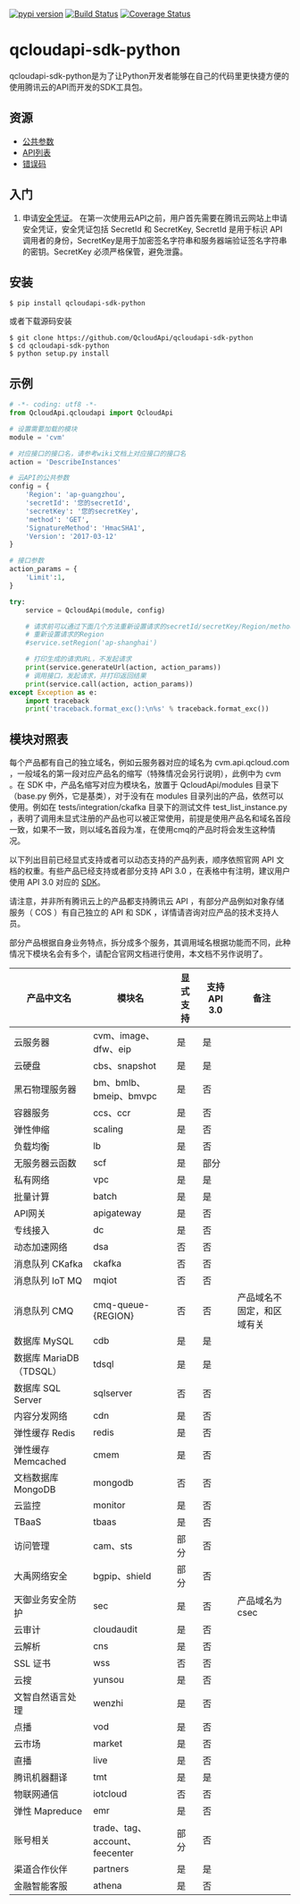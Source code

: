 [![pypi version](https://img.shields.io/pypi/v/qcloudapi-sdk-python.svg)](https://pypi.python.org/pypi/qcloudapi-sdk-python)
[![Build Status](https://travis-ci.org/QcloudApi/qcloudapi-sdk-python.svg?branch=master)](https://travis-ci.org/QcloudApi/qcloudapi-sdk-python)
[![Coverage Status](https://coveralls.io/repos/github/QcloudApi/qcloudapi-sdk-python/badge.svg?branch=master)](https://coveralls.io/github/QcloudApi/qcloudapi-sdk-python)

# qcloudapi-sdk-python

qcloudapi-sdk-python是为了让Python开发者能够在自己的代码里更快捷方便的使用腾讯云的API而开发的SDK工具包。

## 资源

* [公共参数](https://www.qcloud.com/document/api/213/6976)
* [API列表](https://www.qcloud.com/document/api)
* [错误码](https://www.qcloud.com/document/api/213/10146)

## 入门

1. 申请[安全凭证](https://console.qcloud.com/capi)。
在第一次使用云API之前，用户首先需要在腾讯云网站上申请安全凭证，安全凭证包括 SecretId 和 SecretKey, SecretId 是用于标识 API 调用者的身份，SecretKey是用于加密签名字符串和服务器端验证签名字符串的密钥。SecretKey 必须严格保管，避免泄露。

## 安装

    $ pip install qcloudapi-sdk-python

或者下载源码安装

    $ git clone https://github.com/QcloudApi/qcloudapi-sdk-python
    $ cd qcloudapi-sdk-python
    $ python setup.py install

## 示例

```python
# -*- coding: utf8 -*-
from QcloudApi.qcloudapi import QcloudApi

# 设置需要加载的模块
module = 'cvm'

# 对应接口的接口名，请参考wiki文档上对应接口的接口名
action = 'DescribeInstances'

# 云API的公共参数
config = {
    'Region': 'ap-guangzhou',
    'secretId': '您的secretId',
    'secretKey': '您的secretKey',
    'method': 'GET',
    'SignatureMethod': 'HmacSHA1',
    'Version': '2017-03-12'
}

# 接口参数
action_params = {
    'Limit':1,
}

try:
    service = QcloudApi(module, config)

    # 请求前可以通过下面几个方法重新设置请求的secretId/secretKey/Region/method/SignatureMethod参数
    # 重新设置请求的Region
    #service.setRegion('ap-shanghai')

    # 打印生成的请求URL，不发起请求
    print(service.generateUrl(action, action_params))
    # 调用接口，发起请求，并打印返回结果
    print(service.call(action, action_params))
except Exception as e:
    import traceback
    print('traceback.format_exc():\n%s' % traceback.format_exc())
```

## 模块对照表

每个产品都有自己的独立域名，例如云服务器对应的域名为 cvm.api.qcloud.com ，一般域名的第一段对应产品名的缩写（特殊情况会另行说明），此例中为 cvm 。在 SDK 中，产品名缩写对应为模块名，放置于 QcloudApi/modules 目录下（base.py 例外，它是基类），对于没有在 modules 目录列出的产品，依然可以使用。例如在 tests/integration/ckafka 目录下的测试文件 test\_list\_instance.py ，表明了调用未显式注册的产品也可以被正常使用，前提是使用产品名和域名首段一致，如果不一致，则以域名首段为准，在使用cmq的产品时将会发生这种情况。

以下列出目前已经显式支持或者可以动态支持的产品列表，顺序依照官网 API 文档的权重。有些产品已经支持或者部分支持 API 3.0 ，在表格中有注明，建议用户使用 API 3.0 对应的 [SDK](https://github.com/TencentCloud/tencentcloud-sdk-python)。

请注意，并非所有腾讯云上的产品都支持腾讯云 API ，有部分产品例如对象存储服务（ COS ）有自己独立的 API 和 SDK ，详情请咨询对应产品的技术支持人员。

部分产品根据自身业务特点，拆分成多个服务，其调用域名根据功能而不同，此种情况下模块名会有多个，请配合官网文档进行使用，本文档不另作说明了。

| 产品中文名 | 模块名 | 显式支持 | 支持 API 3.0 | 备注
|-|-|-|-|-|
| 云服务器 | cvm、image、dfw、eip | 是 | 是 | |
| 云硬盘 | cbs、snapshot | 是 | 是 | |
| 黑石物理服务器 | bm、bmlb、bmeip、bmvpc | 是 | 否 | |
| 容器服务 | ccs、ccr | 是 | 否 | |
| 弹性伸缩 | scaling | 是 | 否 | |
| 负载均衡 | lb | 是 | 否 | |
| 无服务器云函数 | scf | 是 | 部分 | |
| 私有网络 | vpc | 是 | 是 | |
| 批量计算 | batch | 是 | 是 | |
| API网关 | apigateway | 是 | 否 | |
| 专线接入 | dc | 是 | 否 | |
| 动态加速网络 | dsa | 否 | 否 | |
| 消息队列 CKafka | ckafka | 否 | 否 | |
| 消息队列 IoT MQ | mqiot | 否 | 否 | |
| 消息队列 CMQ | cmq-queue-{REGION} | 否 | 否 | 产品域名不固定，和区域有关 |
| 数据库 MySQL | cdb | 是 | 是 | |
| 数据库 MariaDB（TDSQL）| tdsql | 是 | 是 | |
| 数据库 SQL Server | sqlserver | 否 | 否 | |
| 内容分发网络 | cdn | 是 | 否 | |
| 弹性缓存 Redis | redis | 是 | 否 | |
| 弹性缓存 Memcached | cmem | 是 | 否 | |
| 文档数据库 MongoDB | mongodb | 否 | 否 | |
| 云监控 | monitor | 是 | 否 | |
| TBaaS | tbaas | 是 | 否 | |
| 访问管理 | cam、sts | 部分 | 否 | |
| 大禹网络安全 | bgpip、shield | 部分 | 否 | |
| 天御业务安全防护 | sec | 是 | 否 | 产品域名为 csec
| 云审计 | cloudaudit | 是 | 否 | |
| 云解析 | cns | 是 | 否 | |
| SSL 证书 | wss | 否 | 否 | |
| 云搜 | yunsou | 是 | 否 | |
| 文智自然语言处理 | wenzhi | 是 | 否 | |
| 点播 | vod | 是 | 否 | |
| 云市场 | market | 是 | 否 | |
| 直播 | live | 是 | 否 | |
| 腾讯机器翻译 | tmt | 是 | 是 | |
| 物联网通信 | iotcloud | 否 | 否 | |
| 弹性 Mapreduce | emr | 是 | 否 | |
| 账号相关 | trade、tag、account、feecenter | 部分 | 否 | |
| 渠道合作伙伴 | partners | 是 | 是 | |
| 金融智能客服 | athena | 是 | 否 | |
